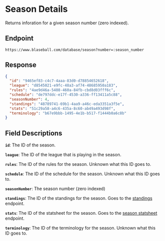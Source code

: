 # Season Details

Returns inforation for a given season number (zero indexed).

## Endpoint

`https://www.blaseball.com/database/season?number=:season_number`

## Response

```json
{
  "id": "9465ef83-c4c7-4aaa-83d0-d78854652618",
  "league": "d8545021-e9fc-48a3-af74-48685950a183",
  "rules": "4ae9d46a-5408-460a-84fb-cbd8d03fff6c",
  "schedule": "de797ddc-e17f-4530-a336-ff13411a5c88",
  "seasonNumber": 4,
  "standings": "48789741-69b1-4aa9-a46c-eda3351a3f5e",
  "stats": "51c29a58-a4c6-435a-8c60-ab49a493d98f",
  "terminology": "b67e9bbb-1495-4e1b-b517-f1444b0a6c8b"
}
```

## Field Descriptions

**`id`**: The ID of the season.

**`league`**: The ID of the league that is playing in the season.

**`rules`**: The ID of the rules for the season. Unknown what this ID goes to.

**`schedule`**: The ID of the schedule for the season. Unknown what this ID goes to.

**`seasonNumber`**: The season number (zero indexed)

**`standings`**: The ID of the standings for the season. Goes to the [standings](standings.md) endpoint.

**`stats`**: The ID of the statsheet for the season. Goes to the [season statsheet](season-statsheet.md) endpoint.

**`terminology`**: The ID of the terminology for the season. Unknown what this ID goes to.